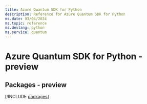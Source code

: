 ```yaml
---
title: Azure Quantum SDK for Python
description: Reference for Azure Quantum SDK for Python
ms.date: 03/04/2024
ms.topic: reference
ms.devlang: python
ms.service: quantum
---
```

# Azure Quantum SDK for Python - preview
## Packages - preview
[!INCLUDE [packages](quantum-index.md)]